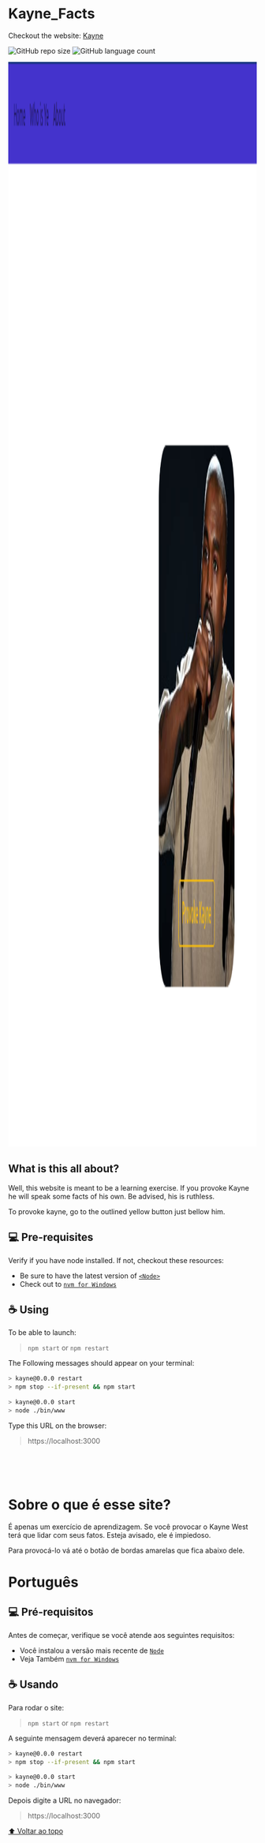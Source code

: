 # Kayne_Facts

Checkout the website: [Kayne](https://kayne.vercel.app/)

<!---Esses são exemplos. Veja https://shields.io para outras pessoas ou para personalizar este conjunto de escudos. Você pode querer incluir dependências, status do projeto e informações de licença aqui--->

![GitHub repo size](https://img.shields.io/github/repo-size/FelipeMaced0/README-template?style=for-the-badge)
![GitHub language count](https://img.shields.io/github/languages/count/FelipeMaced0/README-template?style=for-the-badge)

<img src="./public/images/kayne-facts-presentation-image.png" style="width:60vw; height:55vh" alt="Kayne Facts Presentation Image"> 

## What is this all about?

Well, this website is meant to be a learning exercise. If you provoke Kayne he will speak
some facts of his own. Be advised, his is ruthless.

To provoke kayne, go to the outlined yellow button just bellow him.

## 💻 Pre-requisites

Verify if you have node installed. If not, checkout these resources:
<!---Estes são apenas requisitos de exemplo. Adicionar, duplicar ou remover conforme necessário--->
* Be sure to have the latest version of [`<Node>`](https://nodejs.dev/en/download/)
* Check out to [`nvm for Windows`](https://github.com/coreybutler/nvm-windows)

## ☕ Using 

To be able to launch:

  > `npm start` or `npm restart`

The Following messages should appear on your terminal:

```bash
> kayne@0.0.0 restart
> npm stop --if-present && npm start

```

```bash
> kayne@0.0.0 start
> node ./bin/www

```
Type this URL on the browser:
 > https://localhost:3000

<br><br><br>


# Sobre o que é esse site?

É apenas um exercício de aprendizagem. Se você provocar o Kayne West terá que lidar com seus fatos.
Esteja avisado, ele é impiedoso.

Para provocá-lo vá até o botão de bordas amarelas que fica abaixo dele.

# Português

## 💻 Pré-requisitos

Antes de começar, verifique se você atende aos seguintes requisitos:
<!---Estes são apenas requisitos de exemplo. Adicionar, duplicar ou remover conforme necessário--->
* Você instalou a versão mais recente de [`Node`](https://nodejs.dev/en/download/)
* Veja Também [`nvm for Windows`](https://github.com/coreybutler/nvm-windows)

## ☕ Usando 

Para rodar o site:

  > `npm start` or `npm restart`

A seguinte mensagem deverá aparecer no terminal:

```bash
> kayne@0.0.0 restart
> npm stop --if-present && npm start

```

```bash
> kayne@0.0.0 start
> node ./bin/www

```
Depois digite a URL no navegador:
 > https://localhost:3000

[⬆ Voltar ao topo](#Kayne_Facts)<br>
